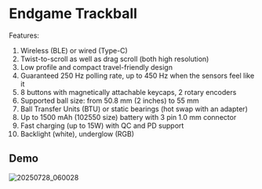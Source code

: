 # Endgame Trackball

Features:
1. Wireless (BLE) or wired (Type-C)
2. Twist-to-scroll as well as drag scroll (both high resolution)
3. Low profile and compact travel-friendly design
4. Guaranteed 250 Hz polling rate, up to 450 Hz when the sensors feel like it 
5. 8 buttons with magnetically attachable keycaps, 2 rotary encoders
6. Supported ball size: from 50.8 mm (2 inches) to 55 mm
7. Ball Transfer Units (BTU) or static bearings (hot swap with an adapter)
8. Up to 1500 mAh (102550 size) battery with 3 pin 1.0 mm connector
9. Fast charging (up to 15W) with QC and PD support
10. Backlight (white), underglow (RGB)

## Demo

![20250728_060028](https://github.com/user-attachments/assets/34a6d464-b352-43d1-8576-2fcf0d073f17)

